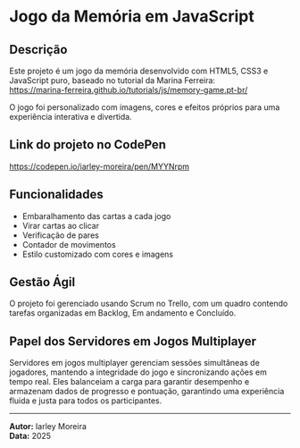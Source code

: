 # Jogo da Memória em JavaScript

## Descrição
Este projeto é um jogo da memória desenvolvido com HTML5, CSS3 e JavaScript puro, baseado no tutorial da Marina Ferreira:  
https://marina-ferreira.github.io/tutorials/js/memory-game.pt-br/

O jogo foi personalizado com imagens, cores e efeitos próprios para uma experiência interativa e divertida.

## Link do projeto no CodePen
https://codepen.io/iarley-moreira/pen/MYYNrpm

## Funcionalidades
- Embaralhamento das cartas a cada jogo
- Virar cartas ao clicar
- Verificação de pares
- Contador de movimentos
- Estilo customizado com cores e imagens

## Gestão Ágil
O projeto foi gerenciado usando Scrum no Trello, com um quadro contendo tarefas organizadas em Backlog, Em andamento e Concluído.

## Papel dos Servidores em Jogos Multiplayer

Servidores em jogos multiplayer gerenciam sessões simultâneas de jogadores, mantendo a integridade do jogo e sincronizando ações em tempo real. Eles balanceiam a carga para garantir desempenho e armazenam dados de progresso e pontuação, garantindo uma experiência fluida e justa para todos os participantes.

---

**Autor:** Iarley Moreira  
**Data:** 2025
